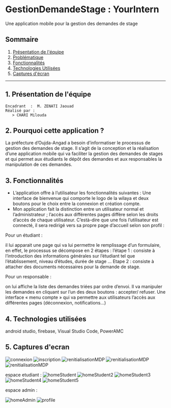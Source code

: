 # GestionDemandeStage : **YourIntern**
Une application mobile pour la gestion des demandes de stage
## Sommaire
1. [Présentation de l'équipe](#1-présentation-de-léquipe)
2. [Problématique](#2-pourquoi-cette-application-)
3. [Fonctionnalités](#3-fonctionnalités)
4. [Technologies Utilisées](#4-technologies-utilisées)
5. [Captures d'écran](#6-captures-decran)
---
## 1. Présentation de l'équipe 
```
Encadrant  :  M. ZENATI Jaouad
Réalisé par :  
   > CHARI Milouda             
```

## 2. Pourquoi cette application ?  
La préfecture d’Oujda-Angad a besoin d’informatiser le processus de gestion des demandes de stage. Il s’agit de la conception et la réalisation d’une application mobile qui va faciliter la gestion des demandes de stages et qui permet aux étudiants le dépôt des demandes et aux responsables la manipulation de ces demandes.
## 3. Fonctionnalités
- L’application offre à l’utilisateur les fonctionnalités suivantes : Une interface de bienvenue qui comporte le logo de la wilaya et deux boutons pour le choix entre la connexion et création compte. 
- Mon application fait la distinction entre un utilisateur normal et l’administrateur ; l’accès aux différentes pages diffère selon les droits d’accès de chaque utilisateur. C’està-dire que une fois l’utilisateur est connecté, il sera redirigé vers sa propre page d’accueil selon son profil :
  
Pour un étudiant : 

il lui apparait une page qui va lui permettre le remplissage d’un formulaire, en effet, le processus se décompose en 2 étapes : l’étape 1 : consiste à l’introduction des informations générales sur l’étudiant tel que l’établissement, niveau d’études, durée de stage … Etape 2 : consiste à attacher des documents nécessaires pour la demande de stage. 

Pour un responsable : 

on lui affiche la liste des demandes triées par ordre d’envoi. Il va manipuler les demandes en cliquant sur l’un des deux boutons : accepter/ refuser. Une interface « menu compte » qui va permettre aux utilisateurs l’accès aux différentes pages (déconnexion, notifications…)
## 4. Technologies utilisées
  android studio, firebase, Visual Studio Code, PowerAMC
  
## 5. Captures d'ecran
   
![connexion](captures/connexion.png) 
![inscription](captures/inscription.png)
![renitialisationMDP](captures/renitialisationMDP.png)
![renitialisationMDP](captures/renitialisationMDP.png)
![renitialisationMDP](captures/renitialisationMDP.png)

espace etudiant :
![homeStudent](captures/homeStudent.png)
![homeStudent2](captures/homeStudent2.png)
![homeStudent3](captures/homeStudent3.png)
![homeStudent4](captures/homeStudent4.png)
![homeStudent5](captures/homeStudent5.png)

espace admin : 

![homeAdmin](captures/homeAdmin.png)
![profile](captures/profile.png)
